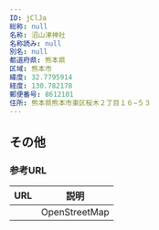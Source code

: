 ```yaml
---
ID: jClJa
総称: null
名称: 沼山津神社
名称読み: null
別名: null
都道府県: 熊本県
区域: 熊本市
緯度: 32.7795914
経度: 130.782178
郵便番号: 8612101
住所: 熊本県熊本市東区桜木２丁目１６−５３
---
```


## その他

### 参考URL

| URL | 説明          |
| --- | ------------- |
|     | OpenStreetMap |

